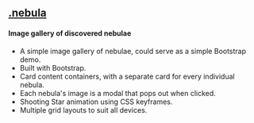 <a href="https://soundwanders.github.io/starmap"><h2>.nebula</h2></a>

#### Image gallery of discovered nebulae

- A simple image gallery of nebulae, could serve as a simple Bootstrap demo.
- Built with Bootstrap.
- Card content containers, with a separate card for every individual nebula.
- Each nebula's image is a modal that pops out when clicked.
- Shooting Star animation using CSS keyframes.
- Multiple grid layouts to suit all devices.
